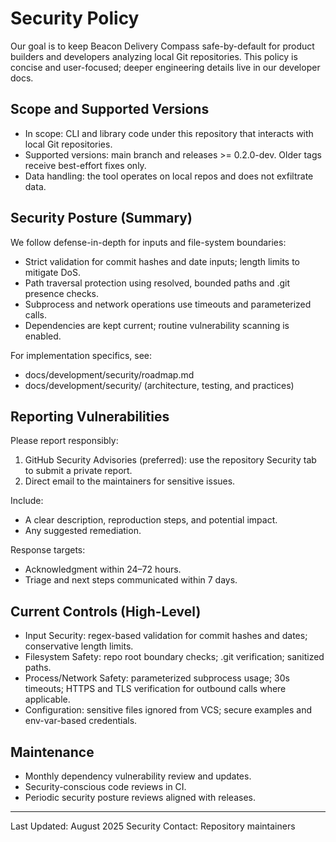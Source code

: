 # Security Policy

Our goal is to keep Beacon Delivery Compass safe-by-default for product builders and developers analyzing local Git repositories. This policy is concise and user-focused; deeper engineering details live in our developer docs.

## Scope and Supported Versions
- In scope: CLI and library code under this repository that interacts with local Git repositories.
- Supported versions: main branch and releases >= 0.2.0-dev. Older tags receive best-effort fixes only.
- Data handling: the tool operates on local repos and does not exfiltrate data.

## Security Posture (Summary)
We follow defense-in-depth for inputs and file-system boundaries:
- Strict validation for commit hashes and date inputs; length limits to mitigate DoS.
- Path traversal protection using resolved, bounded paths and .git presence checks.
- Subprocess and network operations use timeouts and parameterized calls.
- Dependencies are kept current; routine vulnerability scanning is enabled.

For implementation specifics, see:
- docs/development/security/roadmap.md
- docs/development/security/ (architecture, testing, and practices)

## Reporting Vulnerabilities
Please report responsibly:
1. GitHub Security Advisories (preferred): use the repository Security tab to submit a private report.
2. Direct email to the maintainers for sensitive issues.

Include:
- A clear description, reproduction steps, and potential impact.
- Any suggested remediation.

Response targets:
- Acknowledgment within 24–72 hours.
- Triage and next steps communicated within 7 days.

## Current Controls (High-Level)
- Input Security: regex-based validation for commit hashes and dates; conservative length limits.
- Filesystem Safety: repo root boundary checks; .git verification; sanitized paths.
- Process/Network Safety: parameterized subprocess usage; 30s timeouts; HTTPS and TLS verification for outbound calls where applicable.
- Configuration: sensitive files ignored from VCS; secure examples and env-var-based credentials.

## Maintenance
- Monthly dependency vulnerability review and updates.
- Security-conscious code reviews in CI.
- Periodic security posture reviews aligned with releases.

---

Last Updated: August 2025
Security Contact: Repository maintainers